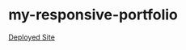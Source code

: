 # my-responsive-portfolio



[Deployed Site](https://prophetrand.github.io/my-responsive-portfolio/)